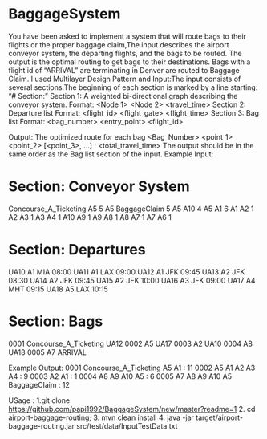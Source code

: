 # BaggageSystem
You have been asked to implement a system that will route bags to their flights or the proper baggage claim,The input describes the airport conveyor system, the departing flights, and the bags to be routed.
The output is the optimal routing to get bags to their destinations.
Bags with a flight id of “ARRIVAL” are terminating in Denver are routed to Baggage Claim.
 I used Multilayer Design Pattern and 
 Input:The input consists of several sections.The beginning of each section is marked by a line starting: “# Section:” 
 Section 1: A weighted bi-directional graph describing the conveyor system. Format: <Node 1> <Node 2> <travel_time> 
 Section 2: Departure list Format: <flight_id> <flight_gate> <flight_time>
 Section 3: Bag list Format: <bag_number> <entry_point> <flight_id>

Output: The optimized route for each bag <Bag_Number> <point_1> <point_2> [<point_3>, …] : <total_travel_time> The output should be in the same order as the Bag list section of the input.
Example Input:
# Section: Conveyor System
Concourse_A_Ticketing A5 5
A5 BaggageClaim 5
A5 A10 4
A5 A1 6
A1 A2 1
A2 A3 1
A3 A4 1
A10 A9 1
A9 A8 1
A8 A7 1
A7 A6 1
# Section: Departures
UA10 A1 MIA 08:00
UA11 A1 LAX 09:00
UA12 A1 JFK 09:45
UA13 A2 JFK 08:30
UA14 A2 JFK 09:45
UA15 A2 JFK 10:00
UA16 A3 JFK 09:00
UA17 A4 MHT 09:15
UA18 A5 LAX 10:15
# Section: Bags
0001 Concourse_A_Ticketing UA12
0002 A5 UA17
0003 A2 UA10
0004 A8 UA18
0005 A7 ARRIVAL
 
Example Output:
0001 Concourse_A_Ticketing A5 A1 : 11
0002 A5 A1 A2 A3 A4 : 9
0003 A2 A1 : 1
0004 A8 A9 A10 A5 : 6
0005 A7 A8 A9 A10 A5 BaggageClaim : 12

USage :
1.git clone https://github.com/papi1992/BaggageSystem/new/master?readme=1
2. cd airport-baggage-routing;
3. mvn clean install
4. java -jar target/airport-baggage-routing.jar src/test/data/InputTestData.txt
